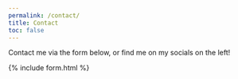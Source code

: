 ```yaml
---
permalink: /contact/
title: Contact
toc: false
---
```


Contact me via the form below, or find me on my socials on the left!

{% include form.html %}
